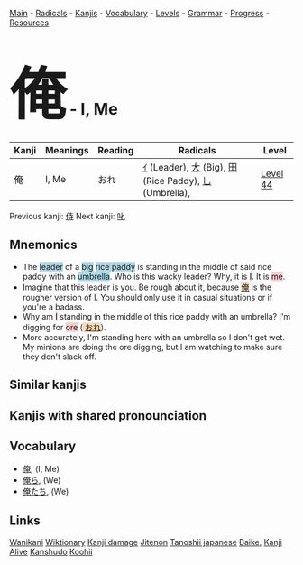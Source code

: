 <style> bigfont {font-size: 100px}</style>
[Main](../README.md) -
[Radicals](../radicals.md) -
[Kanjis](../kanjis.md) -
[Vocabulary](../vocabulary.md) -
[Levels](../levels.md) -
[Grammar](../grammar.md) - 
[Progress](../progress.md) -
[Resources](../resources.md)
# <bigfont> 俺</bigfont> - I, Me 

| Kanji | Meanings | Reading | Radicals | Level |
| --- | --- | --- | --- | --- |
| 俺 | I, Me | おれ | [ｲ](../radicals/ｲ.md) (Leader), [大](../radicals/大.md) (Big), [田](../radicals/田.md) (Rice Paddy), [乚](../radicals/乚.md) (Umbrella),  | [Level 44](../levels/wk_level44.md) |

Previous kanji: [侍](侍.md) Next kanji: [叱](叱.md) 

## Mnemonics
 * The <span style="background-color:#ADD8E6"> leader</span> of a <span style="background-color:#ADD8E6"> big</span> <span style="background-color:#ADD8E6"> rice paddy</span> is standing in the middle of said rice paddy with an <span style="background-color:#ADD8E6"> umbrella</span>. Who is this wacky leader? Why, it is <span style="background-color:#ffcccb"> I</span>. It is <span style="background-color:#ffcccb"> me</span>.
* Imagine that this leader is you. Be rough about it, because <span style="background-color:#fed8b1"> [俺](https://jisho.org/search/俺)</span> is the rougher version of I. You should only use it in casual situations or if you're a badass.
* Why am <span style="background-color:#ffcccb"> I</span> standing in the middle of this rice paddy with an umbrella? I'm digging for <span style="background-color:#ffcccb"> ore</span> (<span style="background-color:#fed8b1"> [おれ](https://jisho.org/search/おれ)</span>).
* More accurately, I'm standing here with an umbrella so I don't get wet. My minions are doing the ore digging, but I am watching to make sure they don't slack off.


## Similar kanjis
 


## Kanjis with shared pronounciation
 


## Vocabulary
 * [俺](../vocabulary/俺.md), (I, Me)
* [俺ら](../vocabulary/俺.md), (We)
* [俺たち](../vocabulary/俺.md), (We)




## Links 


[Wanikani](https://www.wanikani.com/kanji/俺)
[Wiktionary](https://en.wiktionary.org/wiki/俺)
[Kanji damage](http://www.kanjidamage.com/kanji/search?utf8=✓&q=俺)
[Jitenon](https://jitenon.com/kanji/俺)
[Tanoshii japanese](https://www.tanoshiijapanese.com/dictionary/kanji.cfm?k=俺)
[Baike](https://baike.baidu.com/item/俺),
[Kanji Alive](https://app.kanjialive.com/俺)
[Kanshudo](https://www.kanshudo.com/searchmn?q=俺)
[Koohii](https://kanji.koohii.com/study/kanji/俺)
